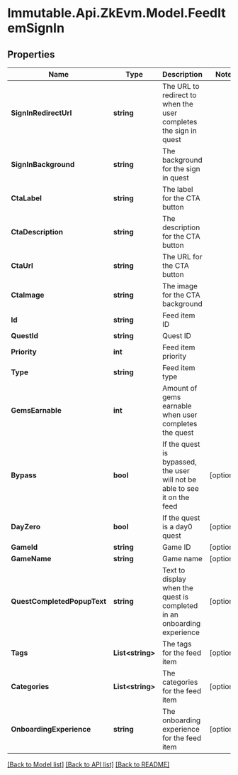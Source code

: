 # Immutable.Api.ZkEvm.Model.FeedItemSignIn

## Properties

Name | Type | Description | Notes
------------ | ------------- | ------------- | -------------
**SignInRedirectUrl** | **string** | The URL to redirect to when the user completes the sign in quest | 
**SignInBackground** | **string** | The background for the sign in quest | 
**CtaLabel** | **string** | The label for the CTA button | 
**CtaDescription** | **string** | The description for the CTA button | 
**CtaUrl** | **string** | The URL for the CTA button | 
**CtaImage** | **string** | The image for the CTA background | 
**Id** | **string** | Feed item ID | 
**QuestId** | **string** | Quest ID | 
**Priority** | **int** | Feed item priority | 
**Type** | **string** | Feed item type | 
**GemsEarnable** | **int** | Amount of gems earnable when user completes the quest | 
**Bypass** | **bool** | If the quest is bypassed, the user will not be able to see it on the feed | [optional] 
**DayZero** | **bool** | If the quest is a day0 quest | [optional] 
**GameId** | **string** | Game ID | [optional] 
**GameName** | **string** | Game name | [optional] 
**QuestCompletedPopupText** | **string** | Text to display when the quest is completed in an onboarding experience | [optional] 
**Tags** | **List&lt;string&gt;** | The tags for the feed item | [optional] 
**Categories** | **List&lt;string&gt;** | The categories for the feed item | [optional] 
**OnboardingExperience** | **string** | The onboarding experience for the feed item | [optional] 

[[Back to Model list]](../README.md#documentation-for-models) [[Back to API list]](../README.md#documentation-for-api-endpoints) [[Back to README]](../README.md)

